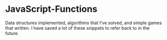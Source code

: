 # JavaScript-Functions

Data structures implemented, algorithms that I've solved, and simple games that written.  I have saved a lot of these snippets to refer back to in the future.
